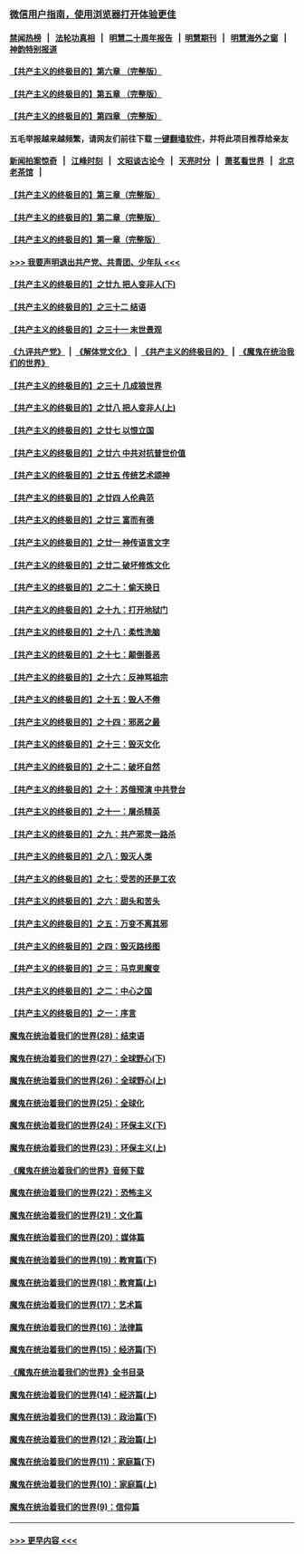### [微信用户指南，使用浏览器打开体验更佳](https://github.com/gfw-breaker/banned-news1/blob/master/indexes/wechat-guide.md?t=0)
#### [禁闻热榜](热点新闻.md?t=0)  &nbsp;&nbsp;|&nbsp;&nbsp; [法轮功真相](https://github.com/gfw-breaker/truth/blob/master/README.md?t=0) &nbsp;&nbsp;|&nbsp;&nbsp; [明慧二十周年报告](https://github.com/gfw-breaker/mh-reports/blob/master/README.md?t=0) &nbsp;&nbsp;|&nbsp;&nbsp;[明慧期刊](https://github.com/gfw-breaker/mh-qikan) &nbsp;&nbsp;|&nbsp;&nbsp; [明慧海外之窗](https://github.com/gfw-breaker/mh-news/blob/master/README.md?t=0) &nbsp;&nbsp;|&nbsp;&nbsp; [神韵特别报道](https://github.com/gfw-breaker/mh-news/blob/master/shenyun.md?t=0)
#### [【共产主义的终极目的】第六章 （完整版）](../pages/nsc422/n11428913.md?t=02031422) 
#### [【共产主义的终极目的】第五章 （完整版）](../pages/nsc422/n11428912.md?t=02031422) 
#### [【共产主义的终极目的】第四章 （完整版）](../pages/nsc422/n11428907.md?t=02031422) 
#### 五毛举报越来越频繁，请网友们前往下载 [一键翻墙软件](https://github.com/gfw-breaker/ssr-accounts)，并将此项目推荐给亲友
#### [新闻拍案惊奇](https://github.com/gfw-breaker/banned-news1/blob/master/pages/link4.md) &nbsp;&nbsp;|&nbsp;&nbsp; [江峰时刻](https://github.com/gfw-breaker/banned-news1/blob/master/pages/link4.md) &nbsp;&nbsp;|&nbsp;&nbsp; [文昭谈古论今](https://github.com/gfw-breaker/banned-news1/blob/master/pages/link4.md) &nbsp;&nbsp;|&nbsp;&nbsp; [天亮时分](https://github.com/gfw-breaker/banned-news1/blob/master/pages/link4.md) &nbsp;&nbsp;|&nbsp;&nbsp; [萧茗看世界](https://github.com/gfw-breaker/banned-news1/blob/master/pages/link4.md) &nbsp;&nbsp;|&nbsp;&nbsp; [北京老茶馆](https://github.com/gfw-breaker/banned-news1/blob/master/pages/link4.md) &nbsp;&nbsp;|&nbsp;&nbsp; 
#### [【共产主义的终极目的】第三章（完整版）](../pages/nsc422/n11428848.md?t=02031422) 
#### [【共产主义的终极目的】第二章（完整版）](../pages/nsc422/n11428831.md?t=02031422) 
#### [【共产主义的终极目的】第一章（完整版）](../pages/nsc422/n11417651.md?t=02031422) 
#### [>>> 我要声明退出共产党、共青团、少年队 <<<](https://github.com/begood0513/goodnews/blob/master/quit/letter.md) 
#### [【共产主义的终极目的】之廿九 把人变非人(下)](../pages/nsc422/n11344140.md?t=02031422) 
#### [【共产主义的终极目的】之三十二 结语](../pages/nsc422/n11360535.md?t=02031422) 
#### [【共产主义的终极目的】之三十一 末世景观](../pages/nsc422/n11351129.md?t=02031422) 
#### [《九评共产党》](https://github.com/begood0513/9ping.md/blob/master/README.md) &nbsp;|&nbsp; [《解体党文化》](../../../../jtdwh.md/blob/master/README.md)  &nbsp;|&nbsp; [《共产主义的终极目的》](../../../../gczydzjmd.md/blob/master/README.md) &nbsp;|&nbsp; [《魔鬼在统治我们的世界》](../../../../mgztzwmdsj.md/blob/master/README.md) 
#### [【共产主义的终极目的】之三十 几成狼世界](../pages/nsc422/n11348280.md?t=02031422) 
#### [【共产主义的终极目的】之廿八 把人变非人(上)](../pages/nsc422/n11340492.md?t=02031422) 
#### [【共产主义的终极目的】之廿七 以恨立国](../pages/nsc422/n11336944.md?t=02031422) 
#### [【共产主义的终极目的】之廿六 中共对抗普世价值](../pages/nsc422/n11324785.md?t=02031422) 
#### [【共产主义的终极目的】之廿五 传统艺术颂神](../pages/nsc422/n11296396.md?t=02031422) 
#### [【共产主义的终极目的】之廿四 人伦典范](../pages/nsc422/n11296397.md?t=02031422) 
#### [【共产主义的终极目的】之廿三 富而有德](../pages/nsc422/n11283598.md?t=02031422) 
#### [【共产主义的终极目的】之廿一 神传语言文字](../pages/nsc422/n11263265.md?t=02031422) 
#### [【共产主义的终极目的】之廿二 破坏修炼文化](../pages/nsc422/n11245728.md?t=02031422) 
#### [【共产主义的终极目的】之二十：偷天换日](../pages/nsc422/n11238846.md?t=02031422) 
#### [【共产主义的终极目的】之十九：打开地狱门](../pages/nsc422/n11206376.md?t=02031422) 
#### [【共产主义的终极目的】之十八：柔性洗脑](../pages/nsc422/n11199994.md?t=02031422) 
#### [【共产主义的终极目的】之十七：颠倒善恶](../pages/nsc422/n11179782.md?t=02031422) 
#### [【共产主义的终极目的】之十六：反神骂祖宗](../pages/nsc422/n11166798.md?t=02031422) 
#### [【共产主义的终极目的】之十五：毁人不倦](../pages/nsc422/n11166792.md?t=02031422) 
#### [【共产主义的终极目的】之十四：邪恶之最](../pages/nsc422/n11150249.md?t=02031422) 
#### [【共产主义的终极目的】之十三：毁灭文化](../pages/nsc422/n11135227.md?t=02031422) 
#### [【共产主义的终极目的】之十二：破坏自然](../pages/nsc422/n11135214.md?t=02031422) 
#### [【共产主义的终极目的】之十：苏俄预演 中共登台](../pages/nsc422/n11118424.md?t=02031422) 
#### [【共产主义的终极目的】之十一：屠杀精英](../pages/nsc422/n11118442.md?t=02031422) 
#### [【共产主义的终极目的】之九：共产邪灵一路杀](../pages/nsc422/n11114139.md?t=02031422) 
#### [【共产主义的终极目的】之八：毁灭人类](../pages/nsc422/n11108503.md?t=02031422) 
#### [【共产主义的终极目的】之七：受苦的还是工农](../pages/nsc422/n11101809.md?t=02031422) 
#### [【共产主义的终极目的】之六：甜头和苦头](../pages/nsc422/n11096971.md?t=02031422) 
#### [【共产主义的终极目的】之五：万变不离其邪](../pages/nsc422/n11091285.md?t=02031422) 
#### [【共产主义的终极目的】之四：毁灭路线图](../pages/nsc422/n11086284.md?t=02031422) 
#### [【共产主义的终极目的】之三：马克思魔变](../pages/nsc422/n11061941.md?t=02031422) 
#### [【共产主义的终极目的】之二：中心之国](../pages/nsc422/n11047728.md?t=02031422) 
#### [【共产主义的终极目的】之一：序言](../pages/nsc422/n11086077.md?t=02031422) 
#### [魔鬼在统治着我们的世界(28)：结束语](../pages/nsc422/n10936246.md?t=02031422) 
#### [魔鬼在统治着我们的世界(27)：全球野心(下)](../pages/nsc422/n10928319.md?t=02031422) 
#### [魔鬼在统治着我们的世界(26)：全球野心(上)](../pages/nsc422/n10900318.md?t=02031422) 
#### [魔鬼在统治着我们的世界(25)：全球化](../pages/nsc422/n10788205.md?t=02031422) 
#### [魔鬼在统治着我们的世界(24)：环保主义(下)](../pages/nsc422/n10695307.md?t=02031422) 
#### [魔鬼在统治着我们的世界(23)：环保主义(上)](../pages/nsc422/n10688613.md?t=02031422) 
#### [《魔鬼在统治着我们的世界》音频下载](../pages/nsc422/n10635553.md?t=02031422) 
#### [魔鬼在统治着我们的世界(22)：恐怖主义](../pages/nsc422/n10614727.md?t=02031422) 
#### [魔鬼在统治着我们的世界(21)：文化篇](../pages/nsc422/n10597706.md?t=02031422) 
#### [魔鬼在统治着我们的世界(20)：媒体篇](../pages/nsc422/n10586579.md?t=02031422) 
#### [魔鬼在统治着我们的世界(19)：教育篇(下)](../pages/nsc422/n10564808.md?t=02031422) 
#### [魔鬼在统治着我们的世界(18)：教育篇(上)](../pages/nsc422/n10526970.md?t=02031422) 
#### [魔鬼在统治着我们的世界(17)：艺术篇](../pages/nsc422/n10499093.md?t=02031422) 
#### [魔鬼在统治着我们的世界(16)：法律篇](../pages/nsc422/n10485969.md?t=02031422) 
#### [魔鬼在统治着我们的世界(15)：经济篇(下)](../pages/nsc422/n10469975.md?t=02031422) 
#### [《魔鬼在统治着我们的世界》全书目录](../pages/nsc422/n10464261.md?t=02031422) 
#### [魔鬼在统治着我们的世界(14)：经济篇(上)](../pages/nsc422/n10457370.md?t=02031422) 
#### [魔鬼在统治着我们的世界(13)：政治篇(下)](../pages/nsc422/n10448270.md?t=02031422) 
#### [魔鬼在统治着我们的世界(12)：政治篇(上)](../pages/nsc422/n10444576.md?t=02031422) 
#### [魔鬼在统治着我们的世界(11)：家庭篇(下)](../pages/nsc422/n10440961.md?t=02031422) 
#### [魔鬼在统治着我们的世界(10)：家庭篇(上)](../pages/nsc422/n10435448.md?t=02031422) 
#### [魔鬼在统治着我们的世界(9)：信仰篇](../pages/nsc422/n10432159.md?t=02031422) 

----
#### [ >>> 更早内容 <<< ](../indexes/nsc422-earlier.md)
